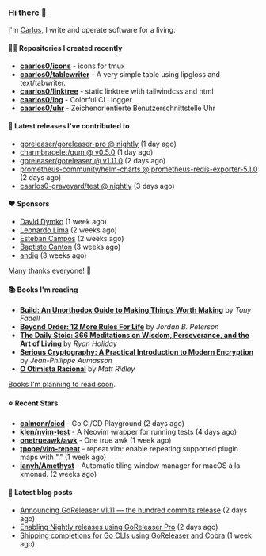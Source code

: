 ### Hi there 👋

I'm [Carlos](https://caarlos0.dev), I write and operate software for a living.

#### 👨‍💻 Repositories I created recently
- **[caarlos0/icons](https://github.com/caarlos0/icons)** - icons for tmux
- **[caarlos0/tablewriter](https://github.com/caarlos0/tablewriter)** - A very simple table using lipgloss and text/tabwriter.
- **[caarlos0/linktree](https://github.com/caarlos0/linktree)** - static linktree with tailwindcss and html
- **[caarlos0/log](https://github.com/caarlos0/log)** - Colorful CLI logger
- **[caarlos0/uhr](https://github.com/caarlos0/uhr)** - Zeichenorientierte Benutzerschnittstelle Uhr

#### 🚀 Latest releases I've contributed to


- [goreleaser/goreleaser-pro @ nightly](https://github.com/goreleaser/goreleaser-pro/releases/tag/nightly) (1 day ago)
- [charmbracelet/gum @ v0.5.0](https://github.com/charmbracelet/gum/releases/tag/v0.5.0) (1 day ago)
- [goreleaser/goreleaser @ v1.11.0](https://github.com/goreleaser/goreleaser/releases/tag/v1.11.0) (2 days ago)
- [prometheus-community/helm-charts @ prometheus-redis-exporter-5.1.0](https://github.com/prometheus-community/helm-charts/releases/tag/prometheus-redis-exporter-5.1.0) (2 days ago)
- [caarlos0-graveyard/test @ nightly](https://github.com/caarlos0-graveyard/test/releases/tag/nightly) (3 days ago)

#### ❤️ Sponsors
- [David Dymko](https://github.com/ddymko) (1 week ago)
- [Leonardo Lima](https://github.com/leozz37) (2 weeks ago)
- [Esteban Campos](https://github.com/stvmachine) (2 weeks ago)
- [Baptiste Canton](https://github.com/batmac) (3 weeks ago)
- [andig](https://github.com/andig) (3 weeks ago)

Many thanks everyone! 🙏

#### 📚 Books I'm reading
- **[Build: An Unorthodox Guide to Making Things Worth Making](https://www.goodreads.com/book/show/58733670-build)** by _Tony Fadell_
- **[Beyond Order: 12 More Rules For Life](https://www.goodreads.com/book/show/57422874-beyond-order)** by _Jordan B. Peterson_
- **[The Daily Stoic: 366 Meditations on Wisdom, Perseverance, and the Art of Living](https://www.goodreads.com/book/show/29093292-the-daily-stoic)** by _Ryan Holiday_
- **[Serious Cryptography: A Practical Introduction to Modern Encryption](https://www.goodreads.com/book/show/36265193-serious-cryptography)** by _Jean-Philippe Aumasson_
- **[O Otimista Racional](https://www.goodreads.com/book/show/32706964-o-otimista-racional)** by _Matt Ridley_

[Books I'm planning to read soon](https://www.amazon.com.br/hz/wishlist/ls/EB8P7VS717SV).

#### ⭐ Recent Stars


- **[calmonr/cicd](https://github.com/calmonr/cicd)** - Go CI/CD Playground (2 days ago)
- **[klen/nvim-test](https://github.com/klen/nvim-test)** - A Neovim wrapper for running tests (4 days ago)
- **[onetrueawk/awk](https://github.com/onetrueawk/awk)** - One true awk (1 week ago)
- **[tpope/vim-repeat](https://github.com/tpope/vim-repeat)** - repeat.vim: enable repeating supported plugin maps with &#34;.&#34; (1 week ago)
- **[ianyh/Amethyst](https://github.com/ianyh/Amethyst)** - Automatic tiling window manager for macOS à la xmonad. (2 weeks ago)

#### 📄 Latest blog posts
- [Announcing GoReleaser v1.11 — the hundred commits release](https://carlosbecker.com/posts/goreleaser-v1.11/) (2 days ago)
- [Enabling Nightly releases using GoReleaser Pro](https://carlosbecker.com/posts/goreleaser-nightly/) (2 days ago)
- [Shipping completions for Go CLIs using GoReleaser and Cobra](https://carlosbecker.com/posts/golang-completions-cobra/) (1 week ago)
